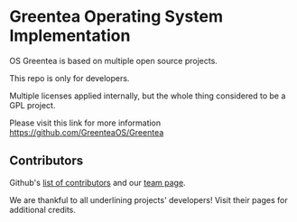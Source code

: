 # Greentea Operating System Implementation

OS Greentea is based on multiple open source projects.

This repo is only for developers.

Multiple licenses applied internally, but the whole thing considered to be a GPL project.

Please visit this link for more information https://github.com/GreenteaOS/Greentea

Contributors
---

Github's [list of contributors](https://github.com/GreenteaOS/Kernel/graphs/contributors) and our [team page](https://github.com/orgs/GreenteaOS/people).

We are thankful to all underlining projects' developers! Visit their pages for additional credits.
